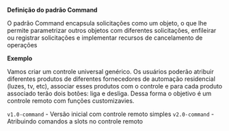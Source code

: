 **Definição do padrão Command**

O padrão Command encapsula solicitações como um objeto, o que lhe permite parametrizar
outros objetos com diferentes solicitações, enfileirar ou registrar solicitações e implementar 
recursos de cancelamento de operações
 

 
 **Exemplo** 
 
 Vamos criar um controle universal genérico. Os usuários poderão atribuir diferentes 
 produtos de diferentes fornecedores de automação residencial (luzes, tv, etc), associar
 esses produtos com o controle e para cada produto associado terão dois botões: liga 
 e desliga. Dessa forma o objetivo é um controle remoto com funções customizavies.
 
 `v1.0-command` - Versão inicial com controle remoto simples
 `v2.0-command` - Atribuindo comandos a slots no controle remoto
 